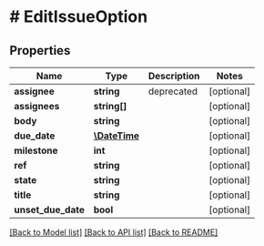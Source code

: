 # # EditIssueOption

## Properties

Name | Type | Description | Notes
------------ | ------------- | ------------- | -------------
**assignee** | **string** | deprecated | [optional]
**assignees** | **string[]** |  | [optional]
**body** | **string** |  | [optional]
**due_date** | [**\DateTime**](\DateTime.md) |  | [optional]
**milestone** | **int** |  | [optional]
**ref** | **string** |  | [optional]
**state** | **string** |  | [optional]
**title** | **string** |  | [optional]
**unset_due_date** | **bool** |  | [optional]

[[Back to Model list]](../../README.md#models) [[Back to API list]](../../README.md#endpoints) [[Back to README]](../../README.md)
